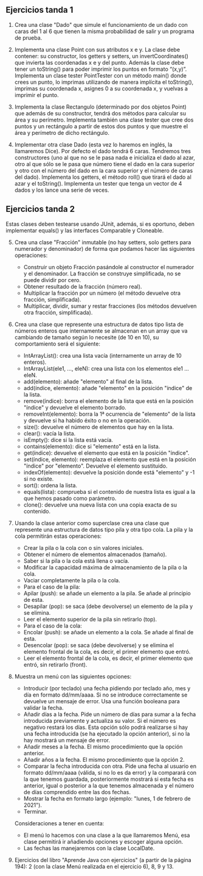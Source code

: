 ## Ejercicios tanda 1

1. Crea una clase "Dado" que simule el funcionamiento de un dado con caras del 1 al 6 que tienen la misma probabilidad de salir y un programa de prueba.

2. Implementa una clase Point con sus atributos x e y. La clase debe contener: su constructor, los getters y setters, un invertCoordinates() que invierta las coordenadas x e y del punto. Además la clase debe tener un toString() para poder imprimir los puntos en formato “(x,y)”. Implementa un clase tester PointTester con un método main() donde crees un punto, lo imprimas utilizando de manera implícita el toString(), imprimas su coordenada x, asignes 0 a su coordenada x, y vuelvas a imprimir el punto.

3. Implementa la clase Rectangulo (determinado por dos objetos Point) que además de su constructor, tendrá dos métodos para calcular su área y su perímetro. Implementa también una clase tester que cree dos puntos y un rectángulo a partir de estos dos puntos y que muestre el área y perímetro de dicho rectángulo.

4. Implementar otra clase Dado (esta vez lo haremos en inglés, la llamaremos Dice). Por defecto el dado tendrá 6 caras. Tendremos tres constructores (uno al que no se le pasa nada e inicializa el dado al azar, otro al que sólo se le pasa que número tiene el dado en la cara superior y otro con el número del dado en la cara superior y el número de caras del dado). Implementa los getters, el método roll() que tirará el dado al azar y el toString(). Implementa un tester que tenga un vector de 4 dados y los lance una serie de veces.

## Ejercicios tanda 2

Estas clases deben testearse usando JUnit, además, si es oportuno, deben implementar equals() y las interfaces Comparable y Cloneable.

5. Crea una clase "Fracción" inmutable (no hay setters, solo getters para numerador y denominador) de forma que podamos hacer las siguientes operaciones:

    * Construir un objeto Fracción pasándole al constructor el numerador y el denominador. La fracción se construye simplificada, no se puede dividir por cero.
    * Obtener resultado de la fracción (número real).
    * Multiplicar la fracción por un número (el método devuelve otra fracción, simplificada).
    * Multiplicar, dividir, sumar y restar fracciones (los métodos devuelven otra fracción, simplificada).

6. Crea una clase que represente una estructura de datos tipo lista de números enteros que internamente se almacenan en un array que va cambiando de tamaño según lo necesite (de 10 en 10), su comportamiento será el siguiente:

    * IntArrayList(): crea una lista vacía (internamente un array de 10 enteros).
    * IntArrayList(ele1, ..., eleN): crea una lista con los elementos ele1 ... eleN.
    * add(elemento): añade "elemento" al final de la lista. 
    * add(índice, elemento): añade "elemento" en la posición "índice" de la lista.
    * remove(índice): borra el elemento de la lista que está en la posición "índice" y devuelve el elemento borrado.
    * removeInt(elemento): borra la 1ª ocurrencia de "elemento" de la lista y devuelve si ha habido éxito o no en la operación.
    * size(): devuelve el número de elementos que hay en la lista.
    * clear(): vacía la lista.
    * isEmpty(): dice si la lista está vacía.
    * contains(elemento): dice si "elemento" está en la lista.
    * get(índice): devuelve el elemento que está en la posición "índice".
    * set(índice, elemento): reemplaza el elemento que está en la posición "índice" por "elemento". Devuelve el elemento sustituido.
    * indexOf(elemento): devuelve la posición donde está "elemento" y -1 si no existe.
    * sort(): ordena la lista.
    * equals(lista): comprueba si el contenido de nuestra lista es igual a la que hemos pasado como parámetro.
    * clone(): devuelve una nueva lista con una copia exacta de su contenido.
   
7. Usando la clase anterior como superclase crea una clase que represente una estructura de datos tipo pila y otra tipo cola. La pila y la cola permitirán estas operaciones:

    * Crear la pila o la cola con o sin valores iniciales.
    * Obtener el número de elementos almacenados (tamaño).
    * Saber si la pila o la cola está llena o vacía.
    * Modificar la capacidad máxima de almacenamiento de la pila o la cola.
    * Vaciar completamente la pila o la cola.
    * Para el caso de la pila:
    * Apilar (push): se añade un elemento a la pila. Se añade al principio de esta.
    * Desapilar (pop): se saca (debe devolverse) un elemento de la pila y se elimina. 
    * Leer el elemento superior de la pila sin retirarlo (top).
    * Para el caso de la cola:
    * Encolar (push): se añade un elemento a la cola. Se añade al final de esta.
    * Desencolar (pop): se saca (debe devolverse) y se elimina el elemento frontal de la cola, es decir, el primer elemento que entró.
    * Leer el elemento frontal de la cola, es decir, el primer elemento que entró, sin retirarlo (front).

8. Muestra un menú con las siguientes opciones:

    * Introducir (por teclado) una fecha pidiendo por teclado año, mes y día en formato dd/mm/aaaa. Si no se introduce correctamente se devuelve un mensaje de error. Usa una función booleana para validar la fecha.
    * Añadir días a la fecha. Pide un número de días para sumar a la fecha introducida previamente y actualiza su valor. Si el número es negativo restará los días. Esta opción sólo podrá realizarse si hay una fecha introducida (se ha ejecutado la opción anterior), si no la hay mostrará un mensaje de error. 
    * Añadir meses a la fecha. El mismo procedimiento que la opción anterior.
    * Añadir años a la fecha. El mismo procedimiento que la opción 2.
    * Comparar la fecha introducida con otra. Pide una fecha al usuario en formato dd/mm/aaaa (válida, si no lo es da error) y la comparará con la que tenemos guardada, posteriormente mostrará si esta fecha es anterior, igual o posterior a la que tenemos almacenada y el número de días comprendido entre las dos fechas.
    * Mostrar la fecha en formato largo (ejemplo: "lunes, 1 de febrero de 2021").
    * Terminar.

    Consideraciones a tener en cuenta:

    * El menú lo hacemos con una clase a la que llamaremos Menú, esa clase permitirá ir añadiendo opciones y escoger alguna opción.
    * Las fechas las manejaremos con la clase LocalDate.

9. Ejercicios del libro "Aprende Java con ejercicios" (a partir de la página 194): 2 (con la clase Menú realizada en el ejercicio 6), 8, 9 y 13.